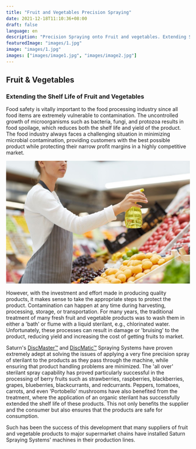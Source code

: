 ```yaml
---
title: "Fruit and Vegetables Precision Spraying"
date: 2021-12-18T11:10:36+08:00
draft: false
language: en
description: "Precision Spraying onto Fruit and vegetables. Extending Shelf life with Sterilant Spraying. Low fat Chips and Roast Potatoes."
featuredImage: "images/1.jpg"
image: "images/1.jpg"
images: ["images/image1.jpg", "images/image2.jpg"]
---
```


## Fruit & Vegetables

### Extending the Shelf Life of Fruit and Vegetables

Food safety is vitally important to the food processing industry since all food items are extremely vulnerable to contamination. The uncontrolled growth of microorganisms such as bacteria, fungi, and protozoa results in food spoilage, which reduces both the shelf life and yield of the product. The food industry always faces a challenging situation in minimizing microbial contamination, providing customers with the best possible product while protecting their narrow profit margins in a highly competitive market.

![Spraying on fruits and vegetables](images/2.jpg)

However, with the investment and effort made in producing quality products, it makes sense to take the appropriate steps to protect the product. Contamination can happen at any time during harvesting, processing, storage, or transportation. For many years, the traditional treatment of many fresh fruit and vegetable products was to wash them in either a 'bath' or flume with a liquid sterilant, e.g., chlorinated water. Unfortunately, these processes can result in damage or 'bruising' to the product, reducing yield and increasing the cost of getting fruits to market.

Saturn's [DiscMaster™](/products) and [DiscMatic™]((/products)) Spraying Systems have proven extremely adept at solving the issues of applying a very fine precision spray of sterilant to the products as they pass through the machine, while ensuring that product handling problems are minimized. The 'all over' sterilant spray capability has proved particularly successful in the processing of berry fruits such as strawberries, raspberries, blackberries, grapes, blueberries, blackcurrants, and redcurrants. Peppers, tomatoes, carrots, and even 'Portobello' mushrooms have also benefited from the treatment, where the application of an organic sterilant has successfully extended the shelf life of these products. This not only benefits the supplier and the consumer but also ensures that the products are safe for consumption.

Such has been the success of this development that many suppliers of fruit and vegetable products to major supermarket chains have installed Saturn Spraying Systems' machines in their production lines.
